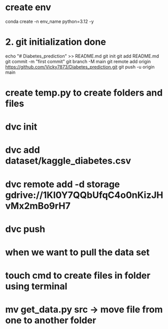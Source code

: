 # create env
 conda create -n env_name python=3.12 -y

 # 2. git initialization done
 echo "# Diabetes_prediction" >> README.md
git init
git add README.md
git commit -m "first commit"
git branch -M main
git remote add origin https://github.com/Vicky7873/Diabetes_prediction.git
git push -u origin main

# create temp.py to create folders and files
# dvc init
# dvc add dataset/kaggle_diabetes.csv
# dvc remote add -d storage gdrive://1KI0Y7QQbUfqC4o0nKizJHvMx2mBo9rH7
# dvc push

# when we want to pull the data set
# touch cmd to create files in folder using terminal
# mv get_data.py src -> move file from one to another folder
# 